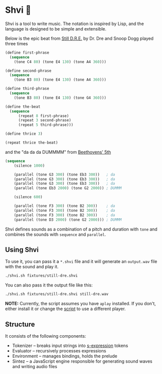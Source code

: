 # Shvi 🪈

Shvi is a tool to write music. The notation is inspired by Lisp, and the language is designed to be simple and extensible.

Below is the epic beat from [Still D.R.E.](fixtures/still-dre.shvi) by Dr. Dre and Snoop Dogg played three times

```lisp
(define first-phrase
  (sequence
    (tone C4 80) (tone E4 130) (tone A4 360)))

(define second-phrase
  (sequence
    (tone B3 80) (tone E4 130) (tone A4 360)))

(define third-phrase
  (sequence
    (tone B3 80) (tone E4 130) (tone G4 360)))

(define the-beat
  (sequence
      (repeat 8 first-phrase)
      (repeat 3 second-phrase)
      (repeat 5 third-phrase)))

(define thrice 3)

(repeat thrice the-beat)
```

and the "da da da DUMMMM" from [Beethovens' 5th](fixtures/beethovens-5th.shvi)

```lisp
(sequence
    (silence 1000)

    (parallel (tone G3 300) (tone Eb3 300))   ; da
    (parallel (tone G3 300) (tone Eb3 300))   ; da
    (parallel (tone G3 300) (tone Eb3 300))   ; da
    (parallel (tone Eb3 2000) (tone G2 2000)) ; DUMMM

    (silence 600)

    (parallel (tone F3 300) (tone B2 300))    ; da
    (parallel (tone F3 300) (tone B2 300))    ; da
    (parallel (tone F3 300) (tone B2 300))    ; da
    (parallel (tone D3 2000) (tone G2 2000))) ; DUMMM
```

Shvi defines sounds as a combination of a pitch and duration with `tone` and combines the sounds with `sequence` and `parallel`.

## Using Shvi

To use it, you can pass it a `*.shvi` file and it will generate an `output.wav` file with the sound and play it.

```bash
./shvi.sh fixtures/still-dre.shvi
```

You can also pass it the output file like this:

```bash
./shvi.sh fixtures/still-dre.shvi still-dre.wav
```

**NOTE:** Currently, the script assumes you have `aplay` installed. If you don't, either install it or change the [script](./shvi) to use a different player.

## Structure

It consists of the following components:

* Tokenizer – breaks input strings into [s-expression](https://en.wikipedia.org/wiki/S-expression) tokens
* Evaluator – recursively processes expressions
* Environment – manages bindings, holds the prelude
* Sintez – a JavaScript engine responsible for generating sound waves and writing audio files
